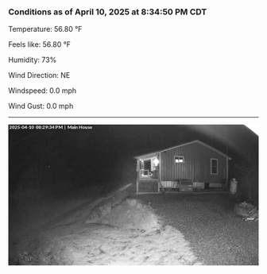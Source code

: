 ### Conditions as of April 10, 2025 at 8:34:50 PM CDT 

Temperature: 56.80 &deg;F

Feels like: 56.80 &deg;F

Humidity: 73%

Wind Direction: NE

Windspeed: 0.0 mph

Wind Gust: 0.0 mph

---

<img src="./images/latest.jpeg"/>

